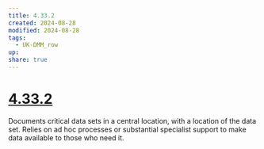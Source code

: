 ```yaml
---
title: 4.33.2
created: 2024-08-28
modified: 2024-08-28
tags:
  - UK-DMM_row
up: 
share: true
---
```

# [4.33.2](4.33.2.md)

Documents critical data sets in a central location, with a location of the data set. Relies on ad hoc processes or substantial specialist support to make data available to those who need it.
